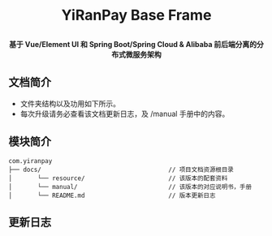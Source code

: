 <div align="center">
    <h1 style="margin: 30px 0 30px; font-weight: bold;">YiRanPay Base Frame</h1>
    <h4>基于 Vue/Element UI 和 Spring Boot/Spring Cloud & Alibaba 前后端分离的分布式微服务架构</h4>
</div>


## 文档简介

- 文件夹结构以及功用如下所示。  
- 每次升级请务必查看该文档更新日志，及 /manual 手册中的内容。 

## 模块简介

```
com.yiranpay     
├── docs/                                   // 项目文档资源根目录
│       └── resource/                       // 该版本的配套资料  
│       └── manual/                         // 该版本的对应说明书，手册 
│       └── README.md                       // 版本更新日志  
```

## 更新日志
